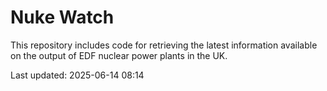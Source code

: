 # Nuke Watch

This repository includes code for retrieving the latest information available on the output of EDF nuclear power plants in the UK.

Last updated: 2025-06-14 08:14